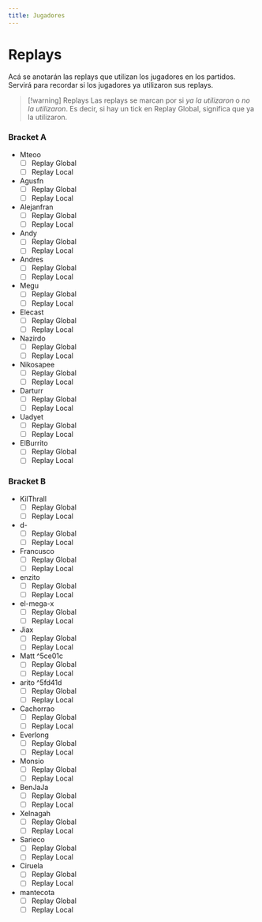 ```yaml
---
title: Jugadores
---
```


# Replays
Acá se anotarán las replays que utilizan los jugadores en los partidos. Servirá para recordar si los jugadores ya utilizaron sus replays.

>[!warning] Replays
>Las replays se marcan por si *ya la utilizaron* o *no la utilizaron*. Es decir, si hay un tick en Replay Global, significa que ya la utilizaron.
### Bracket A
- Mteoo
	- [ ] Replay Global
	- [ ] Replay Local
- Agusfn
	- [ ] Replay Global
	- [ ] Replay Local
- Alejanfran
	- [ ] Replay Global
	- [ ] Replay Local
- Andy
	- [ ] Replay Global
	- [ ] Replay Local
- Andres
	- [ ] Replay Global
	- [ ] Replay Local
- Megu
	- [ ] Replay Global
	- [ ] Replay Local
- Elecast
	- [ ] Replay Global
	- [ ] Replay Local
- Nazirdo
	- [ ] Replay Global
	- [ ] Replay Local
- Nikosapee
	- [ ] Replay Global
	- [ ] Replay Local
- Darturr
	- [ ] Replay Global
	- [ ] Replay Local
- Uadyet
	- [ ] Replay Global
	- [ ] Replay Local
- ElBurrito
	- [ ] Replay Global
	- [ ] Replay Local
### Bracket B
- KilThrall
	- [ ] Replay Global
	- [ ] Replay Local
- d-
	- [ ] Replay Global
	- [ ] Replay Local
- Francusco
	- [ ] Replay Global
	- [ ] Replay Local
- enzito
	- [ ] Replay Global
	- [ ] Replay Local
- el-mega-x
	- [ ] Replay Global
	- [ ] Replay Local
- Jiax
	- [ ] Replay Global
	- [ ] Replay Local
- Matt ^5ce01c
	- [ ] Replay Global
	- [ ] Replay Local
- arito ^5fd41d
	- [ ] Replay Global
	- [ ] Replay Local
- Cachorrao
	- [ ] Replay Global
	- [ ] Replay Local
- Everlong
	- [ ] Replay Global
	- [ ] Replay Local
- Monsio
	- [ ] Replay Global
	- [ ] Replay Local
- BenJaJa
	- [ ] Replay Global
	- [ ] Replay Local
- Xelnagah
	- [ ] Replay Global
	- [ ] Replay Local
- Sarieco
	- [ ] Replay Global
	- [ ] Replay Local
- Ciruela
	- [ ] Replay Global
	- [ ] Replay Local
- mantecota
	- [ ] Replay Global
	- [ ] Replay Local